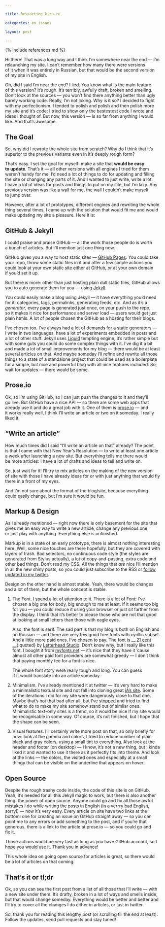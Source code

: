 ```yaml
---

title: Restarting kizu.ru

categories: en issues

layout: post

---
```

{% include references.md %}

Hi there! That was a long way and I think I’m somewhere near the end — I’m relaunching my site. I can’t remember how many there were versions of it when it was entirely in Russian, but that would be the second version of my site in English.

Oh, did I said I’m near the end? I lied. You know what is the main feature of this version? It’s rough. It’s terribly, awfully draft, broken and smelling. Don’t look at the sources — you won’t find there anything better than ugly barely working code. Really, I’m not joking. Why is it so? I decided to fight with my perfectionism. I tended to polish and polish and then polish more my site and it’s code; I tried to show only the bestestest code I wrote and ideas I thought of. But now, this version — is so far from anything I would like. And that’s awesome.

## The Goal

So, why did I rewrote the whole site from scratch? Why do I think that it’s superior to the previous variants even in it’s deeply rough form?

That’s easy. I set the goal for myself: make a site that **would be easy to update**. That’s it — all other versions with all engines I tried for them weren’t handy for me. I’d need a lot of things to do for updating and filling the site or changing any parts of it. And I wanted to just write, write a lot. I have a lot of ideas for posts and things to put on my site, but I’m lazy. Any previous version was like a wall for me, the wall I couldn’t make myself to jump over.

However, after a lot of prototypes, different engines and rewriting the whole thing several times, I came up with the solution that would fit me and would make updating my site a pleasure. Here it is:

## GitHub & Jekyll

I could praise and praise GitHub — all the work those people do is worth a bunch of articles. But I’ll mention just one thing now.

GitHub gives you a way to host static sites — [GitHub Pages](http://pages.github.com). You could take your repo, throw some static files in it and after a few simple actions you could look at your own static site either at GitHub, or at your own domain if you’d set it up.

But there is more: other than just hosting plain dull static files, GitHub allows you to auto generate them for you — using [Jekyll](https://github.com/mojombo/jekyll#readme).

You could easily make a blog using Jekyll — it have everything you’d need for it: categories, tags, permalinks, generating feeds, etc. And as it’s a _generator_, every page is generated just once, on your push to the repo, so it makes it nice for performance and server load — users would get just plain htmls. A lot of people chosen the GitHub as a hosting for their blogs.

I’ve chosen too. I’ve always had a lot of demands for a static generators — I write in two languages, have a lot of experiments embedded in posts and a lot of other stuff. Jekyll uses [Liquid](http://liquidmarkup.org) tempting engine, it’s rather simple but with some guts you could do some complex things with it. I’ve dig it a bit and made a lot of small improvements for my blog — there would be at least several articles on that. And maybe someday I’ll refine and rewrite all those things to a state of a standalone project that could be used as a boilerplate for a simple, but nice and powerful blog with all nice features included. So, wait for updates — there would be some.

## Prose.io

Ok, so I’m using GitHub, so I can just push the changes to it and they’ll go live. But GitHub have a nice API — so there are some web apps that already use it and do a great job with it. One of them is [prose.io](http://prose.io) — and it works really well, I think I’ll write an article or two on it someday. I really liked it.

## “Write an article”

How much times did I said “I’ll write an article on that” already? The point is that I came with that New Year’s Resolution — to write at least one article a week after launching a new site. But everything tells me there would be more articles: I have a lot of drafts and ideas to tell and write on.

So, just wait for it! I’ll try to mix articles on the making of the new version of site with those I have already ideas for or with just anything that would fly there in a front of my eyes. 

And I’m not sure about the format of the blog/site, because everything could easily change, but I’m sure it would be fun.

## Markup & Design

As I already mentioned — right now there is only basement for the site that gives me an easy way to write a new article, change any previous one or just play with anything. Everything else is unfinished.

Markup is in a state of an early prototype, there is almost nothing interesting here. Well, some nice touches are there hopefully, but they are covered with layers of trash. Bad selectors, no continuous code style (the styles are generated from Stylus actually), a lot of copy-and-pasting, extra code and other bad things. Don’t read my CSS. All the things that _are_ nice I’ll mention in all the new shiny posts, so you could just subscribe to the RSS or [follow updated in my twitter](@kizmarh).

Design on the other hand is almost stable. Yeah, there would be changes and a lot of them, but the whole concept is stable.

1. The Font. I spend a lot of attention to it. There is a lot of Font: I’ve chosen a big one for body, big enough to me at least. If it seems too big for you — you could reduce it using your browser or just sit farther from the display. I think that it’s better to please those who are not that good at looking at small letters than those with eagle eyes.

    Also, the font is serif. The sad part is that my blog is both on English and on Russian — and there are very few good free fonts with cyrillic subset. And a little more paid ones. I’ve chosen to pay. The font is [__ 21 cent __](http://www.letterhead.ru/Fonts/21cent.html){:quoted} by [Letterhead Studio](http://www.letterhead.ru). Don’t know why, but I really like this font. I bought it from [myfonts.net](http://www.myfonts.com/fonts/letterheadrussia/21-cent/) — it’s nice that they have it ’cause almost all other paid font providers are somewhat greedy — I don’t think that paying monthly fee for a font is nice.

    The whole font story were really tough and long. You can guess if it would translate into an article someday.

2. Minimalism. I’ve already mentioned it at twitter — it’s very hard to make a minimalistic textual site and not fall into cloning great [iA’s site](http://informationarchitects.net). Some of the iterations I did for my site were dangerously close to that one. Maybe that’s not that bad after all, but I’ve stopped and tried to find what to do to make my site somehow stand out of similar ones. Minimalistic text-only sites is a trend, so it would be nice if my site would be recognisable in some way. Of course, it’s not finished, but I hope that the shape can be seen.

3. Visual features. I’ll certainly write more post on that, so only briefly for now: look at the gamma and colors, I tried to reduce number of plain black and gray colors, using a small tint to everything. Also look at the header and footer (on desktop) — I know, it’s not a new thing, but I kinda liked it and wanted to use it there as it perfectly fits into theme. And look at the links — the colors, the visited ones and especially at a small thingy that can be visible on the underline that appears on hover.

## Open Source

Despite the rough trashy code inside, the code of this site is on GitHub. Yeah, it’s needed for all this Jekyll magic to work, but there is also another thing: the power of open source. Anyone could go and fix all those awful mistakes I do while writing the posts in English (in a verrry bad English, sorry!) — now it’s very easy. Every article on site have two links at the bottom: one for creating an issue on GitHub straight away — so you can point me to any errors or add something to the post, and if you’re that generous, there is a link to the article at prose.io — so you could go and fix it.

Those actions would be very fast as long as you have GitHub account, so I hope you would use it. Thank you in advance!

This whole idea on going open source for articles is great, so there would be a lot of articles on that coming.

## That’s it or tl;dr

Ok, so you can see the first post from a list of all those that I’ll write — with a new site under them. It’s drafty, broken in a lot of ways and smells inside, but that would change someday. Everything would be better and better and I’ll try to cover all the changes I do either in articles, or just in twitter.

So, thank you for reading this lengthy post (or scrolling till the end at least). Follow the updates, send pull requests and stay tuned!
